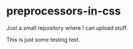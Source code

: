 # preprocessors-in-css

Just a small repository where I can upload stuff.

This is just some testing text.
